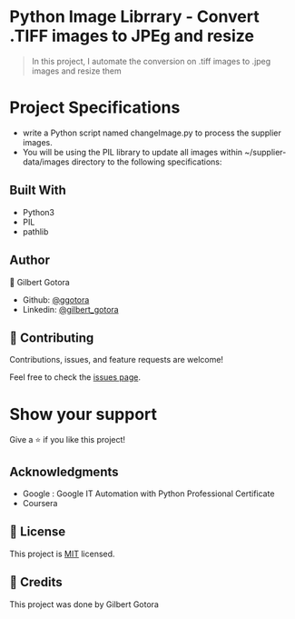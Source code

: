 #  Python Image Librrary - Convert .TIFF images to JPEg and resize
> In this project, I automate the conversion on .tiff images to .jpeg images and resize them

# Project Specifications
- write a Python script named changeImage.py to process the supplier images. 
- You will be using the PIL library to update all images within ~/supplier-data/images directory to the following specifications:

## Built With

- Python3 
- PIL
- pathlib

## Author

👤 Gilbert Gotora

- Github: [@ggotora](https://github.com/ggotora)
- Linkedin: [@gilbert_gotora](https://www.linkedin.com/in/gilbert-gotora)

## 🤝 Contributing

Contributions, issues, and feature requests are welcome!

Feel free to check the [issues page](https://github.com/ggotora/gilinter-ruby-capstone/issues).

# Show your support

Give a ⭐️ if you like this project!

## Acknowledgments
- Google : Google IT Automation with Python Professional Certificate
- Coursera

## 📝 License

This project is [MIT](LICENSE) licensed.

## 📝 Credits

This project was done by Gilbert Gotora
